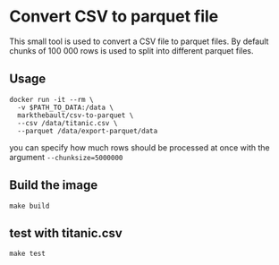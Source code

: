 # Convert CSV to parquet file

This small tool is used to convert a CSV file to parquet files. By default chunks of 100 000 rows is used to split into different parquet files.


## Usage
```
docker run -it --rm \
  -v $PATH_TO_DATA:/data \
  markthebault/csv-to-parquet \
  --csv /data/titanic.csv \
  --parquet /data/export-parquet/data
```
you can specify how much rows should be processed at once with the argument `--chunksize=5000000`

## Build the image

`make build`

## test with titanic.csv

`make test`
